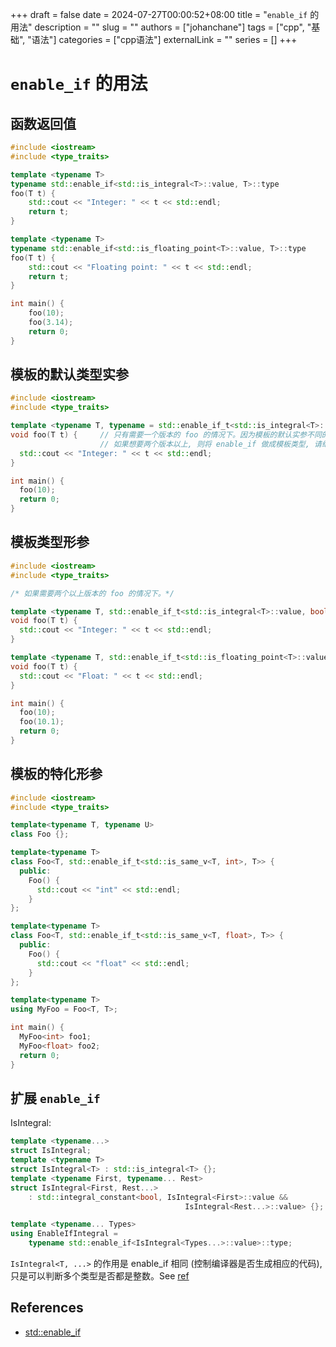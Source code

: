 +++ 
draft = false
date = 2024-07-27T00:00:52+08:00
title = "`enable_if` 的用法"
description = ""
slug = ""
authors = ["johanchane"]
tags = ["cpp", "基础", "语法"]
categories = ["cpp语法"]
externalLink = ""
series = []
+++

# `enable_if` 的用法

## 函数返回值

```cpp
#include <iostream>
#include <type_traits>

template <typename T>
typename std::enable_if<std::is_integral<T>::value, T>::type
foo(T t) {
    std::cout << "Integer: " << t << std::endl;
    return t;
}

template <typename T>
typename std::enable_if<std::is_floating_point<T>::value, T>::type
foo(T t) {
    std::cout << "Floating point: " << t << std::endl;
    return t;
}

int main() {
    foo(10);
    foo(3.14);
    return 0;
}
```

## 模板的默认类型实参

```cpp
#include <iostream>
#include <type_traits>

template <typename T, typename = std::enable_if_t<std::is_integral<T>::value, bool>>
void foo(T t) {     // 只有需要一个版本的 foo 的情况下。因为模板的默认实参不同的两个模板是相同的东西。
                    // 如果想要两个版本以上, 则将 enable_if 做成模板类型, 请继续向下看。
  std::cout << "Integer: " << t << std::endl;
}

int main() {
  foo(10);
  return 0;
}
```

## 模板类型形参

```cpp
#include <iostream>
#include <type_traits>

/* 如果需要两个以上版本的 foo 的情况下。*/

template <typename T, std::enable_if_t<std::is_integral<T>::value, bool> = true>
void foo(T t) {     
  std::cout << "Integer: " << t << std::endl;
}

template <typename T, std::enable_if_t<std::is_floating_point<T>::value, bool> = true>
void foo(T t) {     
  std::cout << "Float: " << t << std::endl;
}

int main() {
  foo(10);
  foo(10.1);
  return 0;
}
```

## 模板的特化形参

```cpp
#include <iostream>
#include <type_traits>

template<typename T, typename U>
class Foo {};

template<typename T>
class Foo<T, std::enable_if_t<std::is_same_v<T, int>, T>> {
  public:
    Foo() {
      std::cout << "int" << std::endl;
    }
};

template<typename T>
class Foo<T, std::enable_if_t<std::is_same_v<T, float>, T>> {
  public:
    Foo() {
      std::cout << "float" << std::endl;
    }
};

template<typename T>
using MyFoo = Foo<T, T>;

int main() {
  MyFoo<int> foo1;
  MyFoo<float> foo2;
  return 0;
}
```

## 扩展 `enable_if`

IsIntegral:

```cpp
template <typename...>
struct IsIntegral;
template <typename T>
struct IsIntegral<T> : std::is_integral<T> {};
template <typename First, typename... Rest>
struct IsIntegral<First, Rest...>
    : std::integral_constant<bool, IsIntegral<First>::value &&
                                       IsIntegral<Rest...>::value> {};

template <typename... Types>
using EnableIfIntegral =
    typename std::enable_if<IsIntegral<Types...>::value>::type;
```

`IsIntegral<T, ...>` 的作用是 enable_if 相同 (控制编译器是否生成相应的代码), 只是可以判断多个类型是否都是整数。See [ref](https://github.com/google/libnop/blob/master/include/nop/base/utility.h)

## References

-   [std::enable_if](https://zh.cppreference.com/w/cpp/types/enable_if)
